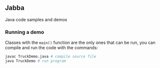 ## Jabba
Java code samples and demos

### Running a demo
Classes with the `main()` function are the only ones that can be run, you can compile and run the code with the commands:
```bash
javac TruckDemo.java # compile source file
java TruckDemo # run program
```
